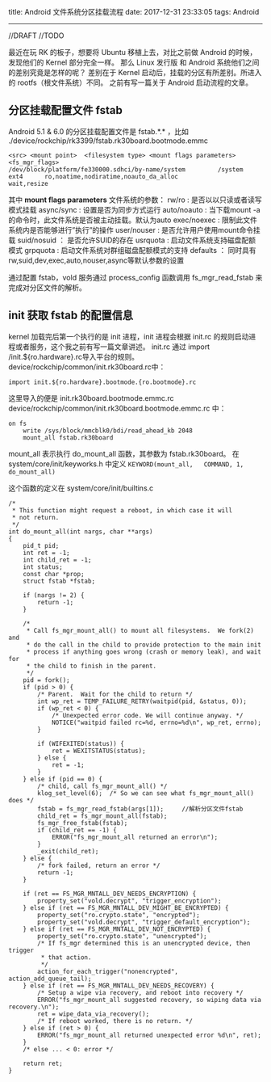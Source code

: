 title: Android 文件系统分区挂载流程
date: 2017-12-31 23:33:05
tags: Android

---

//DRAFT
//TODO

最近在玩 RK 的板子，想要将 Ubuntu 移植上去，对比之前做 Android 的时候，发现他们的 Kernel 部分完全一样。
那么 Linux 发行版 和 Android 系统他们之间的差别究竟是怎样的呢？
差别在于 Kernel 启动后，挂载的分区有所差别。所进入的 rootfs（根文件系统）不同。
之前有写一篇关于 Android 启动流程的文章。

## 分区挂载配置文件 fstab
Android 5.1 & 6.0 的分区挂载配置文件是 fstab.\*.\*  ，比如 ./device/rockchip/rk3399/fstab.rk30board.bootmode.emmc 
```fstab
<src> <mount point>  <filesystem type> <mount flags parameters>     <fs_mgr_flags> 
/dev/block/platform/fe330000.sdhci/by-name/system         /system             ext4      ro,noatime,nodiratime,noauto_da_alloc                                  wait,resize
```
其中 **mount flags parameters** 文件系统的参数： 
rw/ro : 是否以以只读或者读写模式挂载 
async/sync : 设置是否为同步方式运行 
auto/noauto : 当下载mount -a 的命令时，此文件系统是否被主动挂载。默认为auto 
exec/noexec : 限制此文件系统内是否能够进行”执行”的操作 
user/nouser : 是否允许用户使用mount命令挂载 
suid/nosuid ： 是否允许SUID的存在 
usrquota : 启动文件系统支持磁盘配额模式 
grpquota : 启动文件系统对群组磁盘配额模式的支持 
defaults ： 同时具有rw,suid,dev,exec,auto,nouser,async等默认参数的设置

通过配置 fstab，vold 服务通过 process_config 函数调用 fs_mgr_read_fstab 来完成对分区文件的解析。

## init 获取 fstab 的配置信息
kernel 加载完后第一个执行的是 init 进程，init 进程会根据 init.rc 的规则启动进程或者服务，这个我之前有写一篇文章讲述。
init.rc 通过 import /init.${ro.hardware}.rc导入平台的规则。device/rockchip/common/init.rk30board.rc中：
```
import init.${ro.hardware}.bootmode.{ro.bootmode}.rc    
```
这里导入的便是  init.rk30board.bootmode.emmc.rc
device/rockchip/common/init.rk30board.bootmode.emmc.rc 中：
```
on fs
    write /sys/block/mmcblk0/bdi/read_ahead_kb 2048
    mount_all fstab.rk30board
```
mount_all 表示执行 do_mount_all 函数，其参数为 fstab.rk30board。
在 system/core/init/keyworks.h 中定义 `KEYWORD(mount_all,   COMMAND, 1, do_mount_all)`

这个函数的定义在 system/core/init/builtins.c 
```
/*
 * This function might request a reboot, in which case it will
 * not return.
 */
int do_mount_all(int nargs, char **args)
{
    pid_t pid;
    int ret = -1;
    int child_ret = -1;
    int status;
    const char *prop;
    struct fstab *fstab;

    if (nargs != 2) {
        return -1;
    }

    /*
     * Call fs_mgr_mount_all() to mount all filesystems.  We fork(2) and
     * do the call in the child to provide protection to the main init
     * process if anything goes wrong (crash or memory leak), and wait for
     * the child to finish in the parent.
     */
    pid = fork();
    if (pid > 0) {
        /* Parent.  Wait for the child to return */
        int wp_ret = TEMP_FAILURE_RETRY(waitpid(pid, &status, 0));
        if (wp_ret < 0) {
            /* Unexpected error code. We will continue anyway. */
            NOTICE("waitpid failed rc=%d, errno=%d\n", wp_ret, errno);
        }

        if (WIFEXITED(status)) {
            ret = WEXITSTATUS(status);
        } else {
            ret = -1;
        }
    } else if (pid == 0) {
        /* child, call fs_mgr_mount_all() */
        klog_set_level(6);  /* So we can see what fs_mgr_mount_all() does */
        fstab = fs_mgr_read_fstab(args[1]);     //解析分区文件fstab
        child_ret = fs_mgr_mount_all(fstab);
        fs_mgr_free_fstab(fstab);
        if (child_ret == -1) {
            ERROR("fs_mgr_mount_all returned an error\n");
        }
        _exit(child_ret);
    } else {
        /* fork failed, return an error */
        return -1;
    }

    if (ret == FS_MGR_MNTALL_DEV_NEEDS_ENCRYPTION) {
        property_set("vold.decrypt", "trigger_encryption");
    } else if (ret == FS_MGR_MNTALL_DEV_MIGHT_BE_ENCRYPTED) {
        property_set("ro.crypto.state", "encrypted");
        property_set("vold.decrypt", "trigger_default_encryption");
    } else if (ret == FS_MGR_MNTALL_DEV_NOT_ENCRYPTED) {
        property_set("ro.crypto.state", "unencrypted");
        /* If fs_mgr determined this is an unencrypted device, then trigger
         * that action.
         */
        action_for_each_trigger("nonencrypted", action_add_queue_tail);
    } else if (ret == FS_MGR_MNTALL_DEV_NEEDS_RECOVERY) {
        /* Setup a wipe via recovery, and reboot into recovery */
        ERROR("fs_mgr_mount_all suggested recovery, so wiping data via recovery.\n");
        ret = wipe_data_via_recovery();
        /* If reboot worked, there is no return. */
    } else if (ret > 0) {
        ERROR("fs_mgr_mount_all returned unexpected error %d\n", ret);
    }
    /* else ... < 0: error */

    return ret;
}
```
